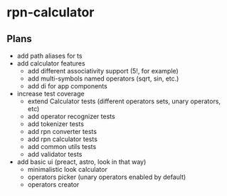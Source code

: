 # rpn-calculator

## Plans

- add path aliases for ts
- add calculator features
  - add different associativity support (5!, for example)
  - add multi-symbols named operators (sqrt, sin, etc.)
  - add di for app components
- increase test coverage
  - extend Calculator tests (different operators sets, unary operators, etc)
  - add operator recognizer tests
  - add tokenizer tests
  - add rpn converter tests
  - add rpn calculator tests
  - add common utils tests
  - add validator tests
- add basic ui (preact, astro, look in that way)
  - minimalistic look calculator
  - operators picker (unary operators enabled by default)
  - operators creator
